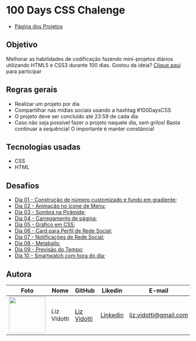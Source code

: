 # 100 Days CSS Chalenge
* [Página dos Projetos](https://lizvidotti91.github.io/100-days-css-chalenge/)

## Objetivo

Melhorar as habilidades de codificação fazendo mini-projetos diários utilizando HTML5 e CSS3 durante 100 dias.
Gostou da ideia? [Clique aqui](https://100dayscss.com/) para participar

## Regras gerais

*   Realizar um projeto por dia
*   Compartilhar nas mídias sociais usando a hashtag #100DaysCSS
*   O projeto deve ser concluído até 23:59 de cada dia
* Caso não seja possível fazer o projeto naquele dia, sem grilos! Basta continuar a sequência! O importante é manter constância!

## Tecnologias usadas

*   CSS
*   HTML

## Desafios

*   [Dia 01 - Construção de número customizado e fundo em gradiente](https://github.com/lizvidotti91/100-days-css-chalenge/tree/main/Dia%201); 
* [Dia 02 - Animação no ícone de Menu](https://github.com/lizvidotti91/100-days-css-chalenge/tree/main/Dia%202); 
* [Dia 03 - Sombra na Pirâmide](https://github.com/lizvidotti91/100-days-css-chalenge/tree/main/Dia%203); 
* [Dia 04 - Carregamento de página](https://github.com/lizvidotti91/100-days-css-chalenge/tree/main/Dia%204); 
* [Dia 05 - Gráfico em CSS](https://github.com/lizvidotti91/100-days-css-chalenge/tree/main/Dia%205); 
* [Dia 06 - Card para Perfil de Rede Social](https://github.com/lizvidotti91/100-days-css-chalenge/tree/main/Dia%206); 
* [Dia 07 - Notificações de Rede Social](https://github.com/lizvidotti91/100-days-css-chalenge/tree/main/Dia%207); 
* [Dia 08 - Metaballs](https://github.com/lizvidotti91/100-days-css-chalenge/tree/main/Dia%208); 
* [Dia 09 - Previsão do Tempo](https://github.com/lizvidotti91/100-days-css-chalenge/tree/main/Dia%209); 
* [Dia 10 - Smartwatch com hora do dia](https://github.com/lizvidotti91/100-days-css-chalenge/tree/main/Dia%2010); 

## Autora

| Foto                                       | Nome        | GitHub                                         | Likedin                                                 | E-mail                |
| ------------------------------------------ | ----------- | ---------------------------------------------- | ------------------------------------------------------- | --------------------- |
| <img src="https://github.com/lizvidotti91.png" width="100px"> | Liz Vidotti | [Liz Vidotti](https://github.com/lizvidotti91) | [Linkedin](https://www.linkedin.com/in/elisetevidotti/) | liz.vidotti@gmail.com |
